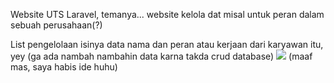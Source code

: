 <p>Website UTS Laravel, temanya... website kelola dat misal untuk peran dalam sebuah perusahaan(?)</p>

List pengelolaan isinya data nama dan peran atau kerjaan dari karyawan itu, yey (ga ada nambah nambahin data karna takda crud database)
<img src="https://i.pinimg.com/736x/38/6f/d1/386fd1db65695ff407dc1c47ae86fe96.jpg">
(maaf mas, saya habis ide huhu)
